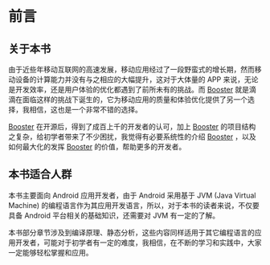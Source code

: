 # 前言

## 关于本书

由于近些年移动互联网的高速发展，移动应用经过了一段野蛮式的增长期，然而移动设备的计算能力并没有与之相应的大幅提升，这对于大体量的 APP 来说，无论是开发效率，还是用户体验的优化都遇到了前所未有的挑战。而 [Booster](https://github.com/didi/booster) 就是滴滴在面临这样的挑战下诞生的，它为移动应用的质量和体验优化提供了另一个选择，我相信，这也是一个非常不错的选择。

[Booster](https://github.com/didi/booster) 在开源后，得到了成百上千的开发者的认可，加上 [Booster](https://github.com/didi/booster) 的项目结构之复杂，给初学者带来了不少困扰，我觉得有必要系统性的介绍 [Booster](https://github.com/didi/booster) ，以及如何最大化的发挥 [Booster](https://github.com/didi/booster) 的价值，帮助更多的开发者。

## 本书适合人群

本书主要面向 Android 应用开发者，由于 Android 采用基于 JVM (Java Virtual Machine) 的编程语言作为其应用开发语言，所以，对于本书的读者来说，不仅要具备 Android 平台相关的基础知识，还需要对 JVM 有一定的了解。

本书部分章节涉及到编译原理、静态分析，这些内容同样适用于其它编程语言的应用开发者，可能对于初学者有一定的难度，我相信，在不断的学习和实践中，大家一定能够轻松掌握和应用。

